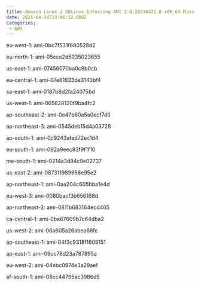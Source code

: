 ```yaml
---
title: Amazon Linux 2 SELinux Enforcing AMI 2.0.20210421.0 x86_64 Minimal HVM gp2
date: 2021-04-24T23:06:12.000Z
categories:
 - AWS
---
```


eu-west-1: ami-0bc7f531f680528d2

eu-north-1: ami-05ece2d5035023655

us-east-1: ami-07456070ba0c9b0cb

eu-central-1: ami-07e61833de3140bf4

sa-east-1: ami-0187b8d2fa24075bd

us-west-1: ami-065628120f9ba4fc2

ap-southeast-2: ami-0e47b60a5a0ecf7d0

ap-northeast-3: ami-0545deb15d4a03728

ap-south-1: ami-0c9243afed72ec1d4

eu-south-1: ami-092a9eec83f9f1f10

me-south-1: ami-0214a3d94c9e02737

us-east-2: ami-087311989958e95e2

ap-northeast-1: ami-0aa204c605bba1e4d

eu-west-3: ami-0080bacf3b656168d

ap-northeast-2: ami-0811b683164ecd465

ca-central-1: ami-0ba67609b7c64dba2

us-west-2: ami-06a605a26abea68fc

ap-southeast-1: ami-04f3c9318f1609151

ap-east-1: ami-09cc78d23a787895a

eu-west-2: ami-04ebc0974e3a29aef

af-south-1: ami-08cc44795ac3986d5

